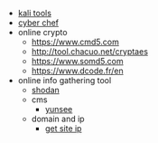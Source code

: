 - [kali tools](https://www.kali.org/tools/)
- [cyber chef](https://gchq.github.io/CyberChef/)
- online crypto
	- https://www.cmd5.com
	- http://tool.chacuo.net/cryptaes
	- https://www.somd5.com
	- https://www.dcode.fr/en
- online info gathering tool
	- [shodan](https://www.shodan.io)
	- cms
		- [yunsee](https://www.yunsee.cn)
	- domain and ip
		- [get site ip](https://get-site-ip.com)